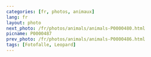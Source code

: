 ```yaml
---
categories: [fr, photos, animaux]
lang: fr
layout: photo
next_photo: /fr/photos/animals/animals-P0000480.html
picname: P0000487
prev_photo: /fr/photos/animals/animals-P0000486.html
tags: [Fotofalle, Leopard]
---
```

